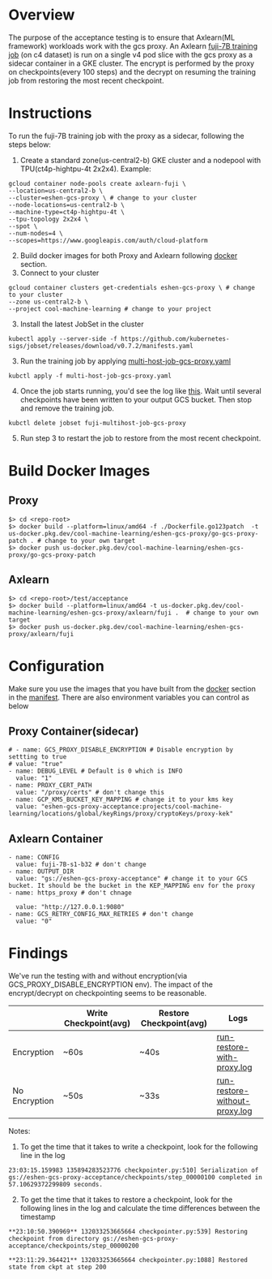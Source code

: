 
  

  

# Overview

  

The purpose of the acceptance testing is to ensure that Axlearn(ML framework) workloads work with the gcs proxy. An Axlearn [fuji-7B training job](https://github.com/apple/axlearn/blob/main/axlearn/experiments/text/gpt/fuji.py) (on c4 dataset) is run on a single v4 pod slice with the gcs proxy as a sidecar container in a GKE cluster. The encrypt is performed by the proxy on checkpoints(every 100 steps) and the decrypt on resuming the training job from restoring the most recent checkpoint.

  

  

# Instructions

  

To run the fuji-7B training job with the proxy as a sidecar,   following the steps below:

  

  

1. Create a standard zone(us-central2-b) GKE cluster and a nodepool with TPU(ct4p-hightpu-4t 2x2x4). Example:

```
gcloud container node-pools create axlearn-fuji \
--location=us-central2-b \
--cluster=eshen-gcs-proxy \ # change to your cluster
--node-locations=us-central2-b \
--machine-type=ct4p-hightpu-4t \
--tpu-topology 2x2x4 \
--spot \
--num-nodes=4 \
--scopes=https://www.googleapis.com/auth/cloud-platform
```

  

2. Build docker images for both Proxy and Axlearn following [docker](#build-docker-images) section. 
3. Connect to your cluster
```
gcloud container clusters get-credentials eshen-gcs-proxy \ # change to your cluster
--zone us-central2-b \
--project cool-machine-learning # change to your project
```
3. Install the latest JobSet in the cluster
```
kubectl apply --server-side -f https://github.com/kubernetes-sigs/jobset/releases/download/v0.7.2/manifests.yaml
``` 
3. Run the training job by applying [multi-host-job-gcs-proxy.yaml](./multi-host-job-gcs-proxy.yaml)

  

```
kubctl apply -f multi-host-job-gcs-proxy.yaml
```
4. Once the job starts running, you'd see the log like [this](./run-restore-with-proxy.log). Wait until several checkpoints have been written to your output GCS bucket. Then stop and remove the training job.

```
kubctl delete jobset fuji-multihost-job-gcs-proxy
```
5. Run step 3 to restart the job to restore from the most recent checkpoint.

  
# Build Docker Images
## Proxy
```
$> cd <repo-root>
$> docker build --platform=linux/amd64 -f ./Dockerfile.go123patch  -t us-docker.pkg.dev/cool-machine-learning/eshen-gcs-proxy/go-gcs-proxy-patch . # change to your own target
$> docker push us-docker.pkg.dev/cool-machine-learning/eshen-gcs-proxy/go-gcs-proxy-patch
```

## Axlearn
```
$> cd <repo-root>/test/acceptance
$> docker build --platform=linux/amd64 -t us-docker.pkg.dev/cool-machine-learning/eshen-gcs-proxy/axlearn/fuji .  # change to your own target
$> docker push us-docker.pkg.dev/cool-machine-learning/eshen-gcs-proxy/axlearn/fuji
```


# Configuration

Make sure you use the images that you have built from the [docker](#build-docker-images) section in the [manifest](./multi-host-job-gcs-proxy.yaml). There are also environment variables you can control as below

  

## Proxy Container(sidecar)

```
# - name: GCS_PROXY_DISABLE_ENCRYPTION # Disable encryption by settting to true
# value: "true"
- name: DEBUG_LEVEL # Default is 0 which is INFO
  value: "1"
- name: PROXY_CERT_PATH
  value: "/proxy/certs" # don't change this
- name: GCP_KMS_BUCKET_KEY_MAPPING # change it to your kms key
  value: "eshen-gcs-proxy-acceptance:projects/cool-machine-learning/locations/global/keyRings/proxy/cryptoKeys/proxy-kek"
```

## Axlearn Container
```
- name: CONFIG
  value: fuji-7B-s1-b32 # don't change
- name: OUTPUT_DIR
  value: "gs://eshen-gcs-proxy-acceptance" # change it to your GCS bucket. It should be the bucket in the KEP_MAPPING env for the proxy
- name: https_proxy # don't chnage

  value: "http://127.0.0.1:9080"
- name: GCS_RETRY_CONFIG_MAX_RETRIES # don't change
  value: "0"
```

  
  
  

# Findings

We've run the testing with and without encryption(via GCS_PROXY_DISABLE_ENCRYPTION env). The impact of the encrypt/decrypt on checkpointing seems to be reasonable.

 
||Write Checkpoint(avg)|Restore Checkpoint(avg)|Logs
|--|--|--|--
|Encryption|~60s|~40s|[run-restore-with-proxy.log](./run-restore-with-proxy.log)
|No Encryption |~50s|~33s|[run-restore-without-proxy.log](./run-restore-without-proxy.log)
 
Notes:

  

1. To get the time that it takes to write a checkpoint, look for the following line in the log

```
23:03:15.159983 135894283523776 checkpointer.py:510] Serialization of gs://eshen-gcs-proxy-acceptance/checkpoints/step_00000100 completed in 57.10629372299809 seconds.
```

2. To get the time that it takes to restore a checkpoint, look for the following lines in the log and calculate the time differences between the timestamp

```
**23:10:50.390969** 132033253665664 checkpointer.py:539] Restoring checkpoint from directory gs://eshen-gcs-proxy-acceptance/checkpoints/step_00000200

**23:11:29.364421** 132033253665664 checkpointer.py:1088] Restored state from ckpt at step 200
```
